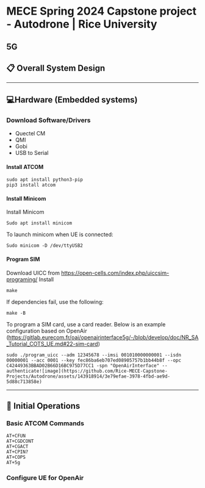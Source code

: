 # MECE Spring 2024 Capstone project - Autodrone | Rice University
## 5G

## :clipboard: Overall System Design



-----------------------------------------------------------------------------------------------

## :computer:Hardware (Embedded systems)
### Download Software/Drivers
- Quectel CM
- QMI 
- Gobi
- USB to Serial

#### Install ATCOM

```
sudo apt install python3-pip
pip3 install atcom
```


#### Install Minicom
Install Minicom 
```
Sudo apt install minicom
```
To launch minicom when UE is connected:
```
Sudo minicom -D /dev/ttyUSB2
```
#### Program SIM

Download UICC from https://open-cells.com/index.php/uiccsim-programing/
Install 
```
make
```
If dependencies fail, use the following:
```
make -B
```
To program a SIM card, use a card reader. Below is an example configuration based on OpenAir (https://gitlab.eurecom.fr/oai/openairinterface5g/-/blob/develop/doc/NR_SA_Tutorial_COTS_UE.md#22-sim-card)

```
sudo ./program_uicc --adm 12345678 --imsi 001010000000001 --isdn 00000001 --acc 0001 --key fec86ba6eb707ed08905757b1bb44b8f --opc C42449363BBAD02B66D16BC975D77CC1 -spn "OpenAirInterface" --authenticate![image](https://github.com/Rice-MECE-Capstone-Projects/Autodrone/assets/143918914/3e79efae-3978-4fbd-ae9d-5d88c713858e)

```
-----------------------------------------------------------------------------------------------
## 📱 Initial Operations 
### Basic ATCOM Commands
```
AT+CFUN
AT+CGDCONT
AT+CGACT
AT+CPIN?
AT+COPS
AT+5g
```
### Configure UE for OpenAir
